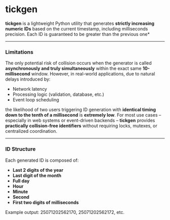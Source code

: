 # tickgen

**tickgen** is a lightweight Python utility that generates **strictly increasing numeric IDs** based on the current timestamp, including milliseconds precision.
Each ID is guaranteed to be greater than the previous one*

---

### Limitations

The only potential risk of collision occurs when the generator is called **asynchronously and truly simultaneously** within the exact same **10-millisecond** window.
However, in real-world applications, due to natural delays introduced by:

- Network latency  
- Processing logic (validation, database, etc.)  
- Event loop scheduling  

the likelihood of two users triggering ID generation with **identical timing down to the tenth of a millisecond** is **extremely low**.
For most use cases – especially in web systems or event-driven backends – **tickgen** provides **practically collision-free identifiers** without requiring locks, mutexes, or centralized coordination.


---

### ID Structure

Each generated ID is composed of:

- **Last 2 digits of the year**
- **Last digit of the month**
- **Full day**
- **Hour**
- **Minute**
- **Second**
- **First two digits of milliseconds**

Example output: 25071202562170, 25071202562172, etc.
